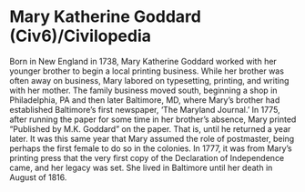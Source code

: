 # Mary Katherine Goddard (Civ6)/Civilopedia

Born in New England in 1738, Mary Katherine Goddard worked with her younger brother to begin a local printing business. While her brother was often away on business, Mary labored on typesetting, printing, and writing with her mother.
The family business moved south, beginning a shop in Philadelphia, PA and then later Baltimore, MD, where Mary’s brother had established Baltimore’s first newspaper, ‘The Maryland Journal.’ In 1775, after running the paper for some time in her brother’s absence, Mary printed “Published by M.K. Goddard” on the paper. That is, until he returned a year later. It was this same year that Mary assumed the role of postmaster, being perhaps the first female to do so in the colonies.
In 1777, it was from Mary’s printing press that the very first copy of the Declaration of Independence came, and her legacy was set. She lived in Baltimore until her death in August of 1816.
